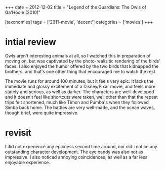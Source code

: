 +++
date = 2012-12-02
title = "Legend of the Guardians: The Owls of Ga'Hoole (2010)"

[taxonomies]
tags = ['2011-movie', 'decent']
categories = ['movies']
+++

intial review
=============

Owls aren't interesting animals at all, so I watched this in
preparation of moving on, but was captivated by the photo-realisitic
rendering of the birds' faces. I also enjoyed the humor offered by the
two birds that kidnapped the brothers, and that's one other thing that
encouraged me to watch the rest.

The movie runs for around 100 minutes, but it feels very epic. It lacks
the immediate and glossy excitement of a Disney/Pixar movie, and feels
more stately and serious, as well as darker. The characters are
well-developed and it doesn't feel like shortcuts were taken, well
other than that the repeat trips felt shortened, much like Timon and
Pumba's when they followed Simba back home. The battles are very
well-made, and the ocean waves, though brief, were quite impressive.

revisit
=======

I did not experience any epicness second time around, nor did I notice
any outstanding character development. The eye candy was also not as
impressive. I also noticed annoying coincidences, as well as a far less
enjoyable experience.
